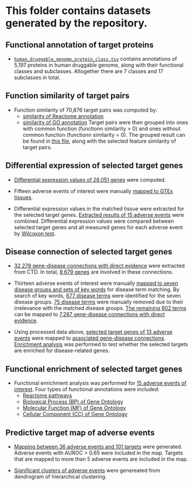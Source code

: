 # This folder contains datasets generated by the repository.

## Functional annotation of target proteins  

+ [`human_druggable_genome_protein_class.tsv`](human_druggable_genome_protein_class.tsv) contains annotations of 5,197 proteins in human druggable genome, along with their functional classes and subclasses. Altogether there are 7 classes and 17 subclasses in total.

## Function similarity of target pairs

+ Function similarity of 70,876 target pairs was computed by: 
  + [similarity of Reactome annotation](function_similarity/descriptor_all_select_features_mc_0.85_function_similarity_reactome.tsv)
  + [similarity of GO annotation](function_similarity/descriptor_all_select_features_mc_0.85_function_similarity_go.tsv) 
Target pairs were then grouped into ones with common function (functionn similarity > 0) and ones without common function (functionn similarity = 0). The grouped result can be found in [this file](function_similarity/descriptor_all_select_features_mc_0.85_function_similarity_group.tsv), along with the selected feature similarity of target pairs. 

## Differential expression of selected target genes 

+ [Differential expression values of 28,051 genes](target_expression/GTEx_Analysis_2017-06-05_v8_RNASeQCv1.1.9_uniprot_median_tpm_adjust.tsv) were computed.

+ Fifteen adverse events of interest were manually [mapped to GTEx tissues](target_expression/adverse_event_tissue_map.tsv).

+ Differential expression values in the matched tissue were extracted for the selected target genes. [Extracted results of 15 adverse events](target_expression/GTEx_Analysis_2017-06-05_v8_RNASeQCv1.1.9_uniprot_median_tpm_adjust_all_adverse_event_select_targets_compare_de.tsv) were combined. Differential expression values were compared between selected target genes and all measured genes for each adverse event by [Wilcoxon test](target_expression/GTEx_Analysis_2017-06-05_v8_RNASeQCv1.1.9_uniprot_median_tpm_adjust_all_adverse_event_select_targets_compare_pv.tsv).  

## Disease connection of selected target genes 

+ [32,279 gene-disease connections with direct evidence](target_disease/CTD_genes_diseases_direct_evidence_data.tsv) were extracted from CTD. In total, [8,679 genes](target_disease/CTD_genes_diseases_direct_evidence_genes.txt) are involved in these connections.

+ Thirteen adverse events of interest were manually [mapped to seven disease groups and sets of key words](target_disease/adverse_event_disease_term_map.tsv) for disease term matching. By search of key words, [677 disease terms](target_disease/CTD_genes_diseases_direct_evidence_diseases.tsv) were identified for the seven disease groups. [75 disease terms](target_disease/CTD_genes_diseases_direct_evidence_diseases_remove.tsv) were manually removed due to their irrelevance with the matched disease groups. [The remaining 602 terms](target_disease/CTD_genes_diseases_direct_evidence_diseases_filtered.tsv) can be mapped to [7,287 gene-disease connections with direct evidence](target_disease/CTD_genes_diseases_direct_evidence_diseases_filtered_connection_map.tsv).

+ Using processed data above, [selected target genes of 13 adverse events](target_disease/descriptor_all_all_adverse_event_select_features_symbol_all.tsv) were mapped to [associated gene-disease connections](target_disease/descriptor_all_all_adverse_event_select_features_symbol_connection_map.tsv). [Enrichment analysis](target_disease/descriptor_all_all_adverse_event_select_features_symbol_connection_enrich.tsv) was performed to test whether the selected targets are enriched for disease-related genes.

## Functional enrichment of selected target genes 

+ Functional enrichment analysis was performed for [15 adverse events of interest](target_enrichment/adverse_event_of_interest.txt). Four types of functional annotations were included:
  + [Reactome pathways](target_enrichment/descriptor_all_all_adverse_event_select_features_reactome_enrichment_results.tsv)
  + [Biological Process (BP) of Gene Ontology](target_enrichment/descriptor_all_all_adverse_event_select_features_go_bp_enrichment_results.tsv)
  + [Molecular Function (MF) of Gene Ontology](target_enrichment/descriptor_all_all_adverse_event_select_features_go_mf_enrichment_results.tsv)
  + [Cellular Component (CC) of Gene Ontology](target_enrichment/descriptor_all_all_adverse_event_select_features_go_cc_enrichment_results.tsv)

## Predictive target map of adverse events 
 
+ [Mapping between 36 adverse events and 101 targets](target_map/descriptor_all_all_adverse_event_select_features_data.tsv) were generated. Adverse events with AUROC > 0.65 were included in the map. Targets that are mapped to more than 5 adverse events are included in the map. 

+ [Significant clusters of adverse events](target_map/descriptor_all_all_adverse_event_select_features_data_cluster_ae.tsv) were genereated from dendrogram of hierarchical clustering. 
